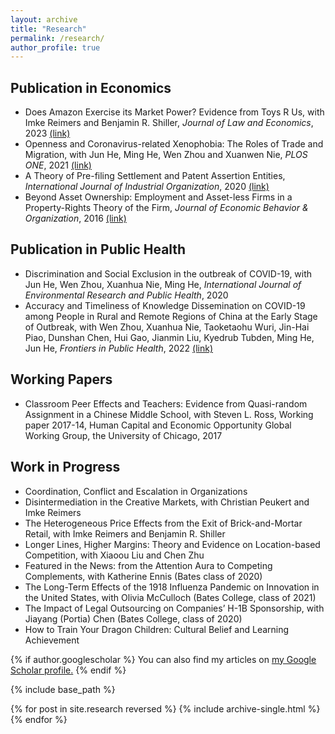 ```yaml
---
layout: archive
title: "Research"
permalink: /research/
author_profile: true
---
```


## Publication in Economics

* Does Amazon Exercise its Market Power? Evidence from Toys R Us, with Imke Reimers and Benjamin R. Shiller, *Journal of Law and Economics*, 2023 [(link)]([link](https://www.journals.uchicago.edu/doi/abs/10.1086/720824))
* Openness and Coronavirus-related Xenophobia: The Roles of Trade and Migration, with Jun He, Ming He, Wen Zhou and Xuanwen Nie, *PLOS ONE*, 2021 [(link)]([link](https://journals.plos.org/plosone/article?id=10.1371/journal.pone.0249579))
* A Theory of Pre-filing Settlement and Patent Assertion Entities, *International Journal of Industrial Organization*, 2020 [(link)](https://www.sciencedirect.com/science/article/pii/S0167718720300400)
* Beyond Asset Ownership: Employment and Asset-less Firms in a Property-Rights Theory of the Firm, *Journal of Economic Behavior & Organization*, 2016 [(link)](https://www.sciencedirect.com/science/article/pii/S0167268116301627)


## Publication in Public Health

* Discrimination and Social Exclusion in the outbreak of COVID-19, with Jun He, Wen Zhou, Xuanhua Nie, Ming He, *International Journal of Environmental Research and Public Health*, 2020
* Accuracy and Timeliness of Knowledge Dissemination on COVID-19 among People in Rural and Remote Regions of China at the Early Stage of Outbreak, with Wen Zhou, Xuanhua Nie, Taoketaohu Wuri, Jin-Hai Piao, Dunshan Chen, Hui Gao, Jianmin Liu, Kyedrub Tubden, Ming He, Jun He, *Frontiers in Public Health*, 2022 [(link)](https://www.frontiersin.org/articles/10.3389/fpubh.2021.554038/full)


## Working Papers

* Classroom Peer Effects and Teachers: Evidence from Quasi-random Assignment in a Chinese Middle School, with Steven L. Ross, Working paper 2017-14, Human Capital and Economic Opportunity Global Working Group, the University of Chicago, 2017​


## Work in Progress

* Coordination, Conflict and Escalation in Organizations
* Disintermediation in the Creative Markets, with Christian Peukert and Imke Reimers
* The Heterogeneous Price Effects from the Exit of Brick-and-Mortar Retail, with Imke Reimers and Benjamin R. Shiller
* ​Longer Lines, Higher Margins: Theory and Evidence on Location-based Competition, with Xiaoou Liu and Chen Zhu
* Featured in the News: from the Attention Aura to Competing Complements, with Katherine Ennis (Bates class of 2020)
* The Long-Term Effects of the 1918 Influenza Pandemic on Innovation in the United States, with Olivia McCulloch (Bates College, class of 2021)
* The Impact of Legal Outsourcing on Companies’ H-1B Sponsorship, with Jiayang (Portia) Chen (Bates College, class of 2020)
* How to Train Your Dragon Children: Cultural Belief and Learning Achievement


<!-- To include blog style pages, add .md files to folder: _research  -->

{% if author.googlescholar %}
  You can also find my articles on <u><a href="{{author.googlescholar}}">my Google Scholar profile</a>.</u>
{% endif %}

{% include base_path %}

{% for post in site.research reversed %}
  {% include archive-single.html %}
{% endfor %}
